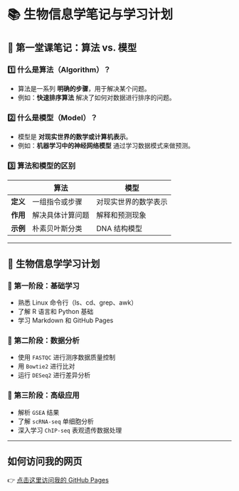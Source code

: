 # 📚 生物信息学笔记与学习计划

## 📝 第一堂课笔记：算法 vs. 模型

### 1️⃣ 什么是算法（Algorithm）？
- 算法是一系列 **明确的步骤**，用于解决某个问题。
- 例如：**快速排序算法** 解决了如何对数据进行排序的问题。

### 2️⃣ 什么是模型（Model）？
- 模型是 **对现实世界的数学或计算机表示**。
- 例如：**机器学习中的神经网络模型** 通过学习数据模式来做预测。

### 3️⃣ 算法和模型的区别
|  | **算法** | **模型** |
|---|---|---|
| **定义** | 一组指令或步骤 | 对现实世界的数学表示 |
| **作用** | 解决具体计算问题 | 解释和预测现象 |
| **示例** | 朴素贝叶斯分类 | DNA 结构模型 |

---

## 🎯 生物信息学学习计划

### 📆 **第一阶段：基础学习**
- 熟悉 Linux 命令行（ls、cd、grep、awk）
- 了解 R 语言和 Python 基础
- 学习 Markdown 和 GitHub Pages

### 🔬 **第二阶段：数据分析**
- 使用 `FASTQC` 进行测序数据质量控制
- 用 `Bowtie2` 进行比对
- 运行 `DESeq2` 进行差异分析

### 🚀 **第三阶段：高级应用**
- 解析 `GSEA` 结果
- 了解 `scRNA-seq` 单细胞分析
- 深入学习 `ChIP-seq` 表观遗传数据处理

---

## **如何访问我的网页**
👉 [点击这里访问我的 GitHub Pages](https://你的github用户名.github.io/bioinfo-notes/)
